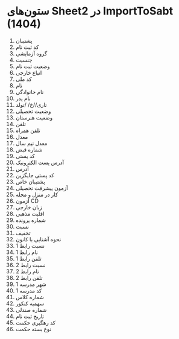 # ستون‌های Sheet2 در ImportToSabt (1404)

1. پشتیبان
2. کد ثبت نام
3. گروه آزمایشی
4. جنسیت
5. وضعیت ثبت نام
6. اتباع خارجی
7. کد ملی
8. نام
9. نام خانوادگی
10. نام پدر
11. تاری//خ/ /تولد
12. وضعیت تحصیلی
13. وضعیت هنرستان
14. تلفن
15. تلفن همراه
16. معدل
17. معدل نیم سال
18. شماره قبض
19. کد پستی
20. آدرس پست الکترونیک
21. آدرس
22. کد پستی جایگزین
23. پشتیبان خاص
24. آزمون پیشرفت تحصیلی
25. كار در منزل و مجله
26. آزمون CD
27. زبان خارجی
28. اقلیت مذهبی
29. شماره پرونده
30. نسبت
31. تخفیف
32. نحوه آشنایی با کانون
33. نسبت رابط 1
34. نام رابط 1
35. تلفن رابط 1
36. نسبت رابط 2
37. نام رابط 2
38. تلفن رابط 2
39. شهر مدرسه 1
40. کد مدرسه 1
41. شماره کلاس
42. سهمیه کنکور
43. شماره صندلی
44. تاریخ ثبت نام
45. کد رهگیری حکمت
46. نوع بسته حکمت